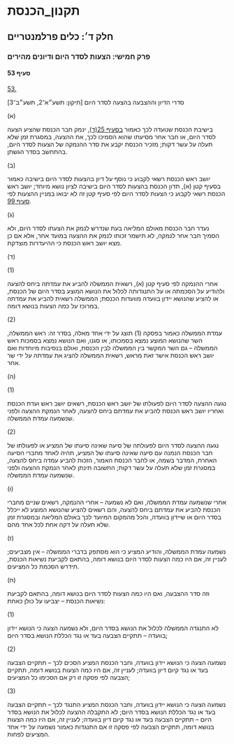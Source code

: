 # תקנון_הכנסת

## חלק ד׳: כלים פרלמנטריים

### פרק חמישי: הצעות לסדר היום ודיונים מהירים

#### סעיף 53

[53.](https://he.wikisource.org/wiki/%D7%AA%D7%A7%D7%A0%D7%95%D7%9F_%D7%94%D7%9B%D7%A0%D7%A1%D7%AA#%D7%A1%D7%A2%D7%99%D7%A3_53)

סדרי הדיון וההצבעה בהצעה לסדר היום [תיקון: תשע״א־2, תשע״ב־3]

(א)

בישיבת הכנסת שנועדה לכך כאמור [בסעיף 25(ד)](https://he.wikisource.org/wiki/%D7%AA%D7%A7%D7%A0%D7%95%D7%9F_%D7%94%D7%9B%D7%A0%D7%A1%D7%AA#%D7%A1%D7%A2%D7%99%D7%A3_25), ינמק חבר הכנסת שהציע הצעה לסדר היום, או חבר אחר מסיעתו שהוא הסמיכו לכך, את ההצעה, במסגרת זמן שלא תעלה על עשר דקות; מזכיר הכנסת יקבע את סדר ההנמקה של הצעות לסדר היום, בהתחשב בסדר הגשתן.

(ב)

יושב ראש הכנסת רשאי לקבוע כי נוסף על דיון בהצעות לסדר היום בישיבה כאמור בסעיף קטן (א), תדון הכנסת בהצעות לסדר היום בישיבה לציון נושא מיוחד; יושב ראש הכנסת רשאי לקבוע כי הצעות לסדר היום לפי סעיף קטן זה לא יבואו במניין ההצעות לפי [סעיף 99](https://he.wikisource.org/wiki/%D7%AA%D7%A7%D7%A0%D7%95%D7%9F_%D7%94%D7%9B%D7%A0%D7%A1%D7%AA#%D7%A1%D7%A2%D7%99%D7%A3_99).

(ג)

נעדר חבר הכנסת מאולם המליאה בעת שנדרש לנמק את הצעתו לסדר היום, ולא הסמיך חבר אחר לנמקה, לא תישמר זכותו לנמק את ההצעה במועד אחר, אלא אם כן מצא יושב ראש הכנסת כי ההיעדרות מוצדקת.

(ד)

(1)

אחרי ההנמקה לפי סעיף קטן (א), רשאית הממשלה להביע את עמדתה ביחס להצעה ולהודיע על הסכמתה או על התנגדותה לכלול את הנושא המוצע בסדר היום של הכנסת, או להציע שהנושא יידון בוועדה מוועדות הכנסת; הממשלה רשאית להביע את עמדתה במרוכז על כמה הצעות בנושא דומה.

(2)

עמדת הממשלה כאמור בפסקה (1) תוצג על ידי אחד מאלה, בסדר זה: ראש הממשלה, השר שהנושא המוצע נמצא בסמכותו, או סגנו, ואם הנושא נמצא בסמכות ראש הממשלה – גם השר המקשר בין הממשלה לבין הכנסת, ואולם בנסיבות מיוחדות ואם יושב ראש הכנסת אישר זאת מראש, רשאית הממשלה להציג את עמדתה על ידי שר אחר.

(ה)

(1)

נגעה ההצעה לסדר היום לפעולתו של יושב ראש הכנסת, רשאים יושב ראש ועדת הכנסת ואחריו יושב ראש הכנסת להביע את עמדתם ביחס להצעה, לאחר הנמקת ההצעה ולפני שנשמעה עמדת הממשלה.

(2)

נגעה ההצעה לסדר היום לפעולתה של סיעה שאינה סיעתו של המציע או לפעולתו של חבר הכנסת הנמנה עם סיעה שאינה סיעתו של המציע, תהיה לאחד מחברי הסיעה האחרת, המדבר בשמה, או לחבר הכנסת האמור, הזכות להביע עמדה ביחס להצעה, במסגרת זמן שלא תעלה על עשר דקות; התשובה תינתן לאחר הנמקת ההצעה ולפני שנשמעה עמדת הממשלה.

(ו)

אחרי שנשמעה עמדת הממשלה, ואם לא נשמעה – אחרי ההנמקה, רשאים שניים מחברי הכנסת להביע את עמדתם ביחס להצעה, והם רשאים להציע שהנושא המוצע לא ייכלל בסדר היום או שיידון בוועדה, והכל מהמקום המיועד לכך באולם המליאה ובמסגרת זמן שלא תעלה על דקה אחת לכל אחד מהם.

(ז)

נשמעה עמדת הממשלה, והודיע המציע כי הוא מסתפק בדברי הממשלה – אין מצביעים; לעניין זה, אם היו כמה הצעות לסדר היום בנושא דומה, בהתאם לקביעת נשיאות הכנסת, תידרש הסכמת כל המציעים.

(ח)

וזה סדר ההצבעה, ואם היו כמה הצעות לסדר היום בנושא דומה, בהתאם לקביעת נשיאות הכנסת – יצביעו על כולן כאחת:

(1)

לא התנגדה הממשלה לכלול את הנושא בסדר היום, ולא נשמעה הצעה כי הנושא יידון בוועדה – תתקיים הצבעה בעד או נגד הכללת הנושא בסדר היום;

(2)

נשמעה הצעה כי הנושא יידון בוועדה, וחבר הכנסת המציע הסכים לכך – תתקיים הצבעה בעד או נגד קיום דיון בוועדה; לעניין זה, אם היו כמה הצעות בנושא דומה, תתקיים הצבעה לפי פסקה זו רק אם הסכימו כל המציעים;

(3)

נשמעה הצעה כי הנושא יידון בוועדה, וחבר הכנסת המציע התנגד לכך – תתקיים הצבעה בעד או נגד הכללת הנושא בסדר היום; לא התקבלה ההצעה לכלול את הנושא בסדר היום – תתקיים הצבעה בעד או נגד קיום דיון בוועדה; לעניין זה, אם היו כמה הצעות בנושא דומה, תתקיים הצבעה לפי פסקה זו אם התנגדות כאמור נשמעה על ידי אחד המציעים לפחות.